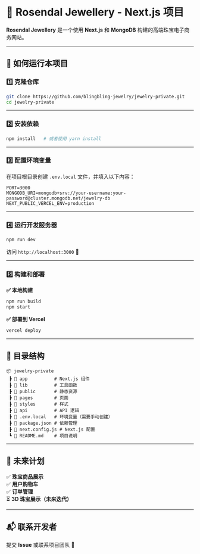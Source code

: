 # 💎 Rosendal Jewellery - Next.js 项目

**Rosendal Jewellery** 是一个使用 **Next.js** 和 **MongoDB** 构建的高端珠宝电子商务网站。

---

## 🚀 如何运行本项目

### 1️⃣ 克隆仓库

```bash
git clone https://github.com/blingbling-jewelry/jewelry-private.git
cd jewelry-private
```

---

### 2️⃣ 安装依赖

```bash
npm install   # 或者使用 yarn install
```

---

### 3️⃣ 配置环境变量

在项目根目录创建 `.env.local` 文件，并填入以下内容：

```env
PORT=3000
MONGODB_URI=mongodb+srv://your-username:your-password@cluster.mongodb.net/jewelry-db
NEXT_PUBLIC_VERCEL_ENV=production
```

---

### 4️⃣ 运行开发服务器

```bash
npm run dev
```

访问 `http://localhost:3000` 🎉

---

### 5️⃣ 构建和部署

**✅ 本地构建**

```bash
npm run build
npm start
```

**✅ 部署到 Vercel**

```bash
vercel deploy
```

---

## 📂 目录结构

```
📦 jewelry-private
 ┣ 📂 app          # Next.js 组件
 ┣ 📂 lib          # 工具函数
 ┣ 📂 public       # 静态资源
 ┣ 📂 pages        # 页面
 ┣ 📂 styles       # 样式
 ┣ 📂 api          # API 逻辑
 ┣ 📜 .env.local   # 环境变量（需要手动创建）
 ┣ 📜 package.json # 依赖管理
 ┣ 📜 next.config.js # Next.js 配置
 ┗ 📜 README.md    # 项目说明
```

---

## 🎯 未来计划

✅ **珠宝商品展示**  
✅ **用户购物车**  
✅ **订单管理**  
⏳ **3D 珠宝展示（未来迭代）**

---

## 📬 联系开发者

提交 **Issue** 或联系项目团队 📩
